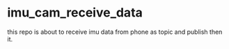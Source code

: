 # imu_cam_receive_data
this repo is about to receive imu data from phone as topic and publish then it.
